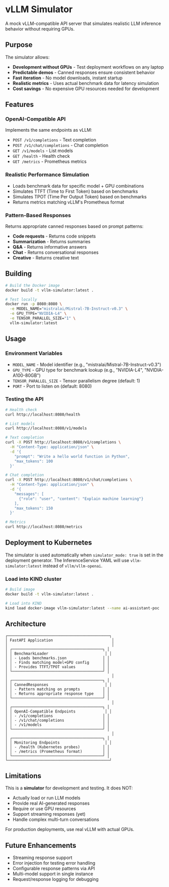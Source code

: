 # vLLM Simulator

A mock vLLM-compatible API server that simulates realistic LLM inference behavior without requiring GPUs.

## Purpose

The simulator allows:
- **Development without GPUs** - Test deployment workflows on any laptop
- **Predictable demos** - Canned responses ensure consistent behavior
- **Fast iteration** - No model downloads, instant startup
- **Realistic metrics** - Uses actual benchmark data for latency simulation
- **Cost savings** - No expensive GPU resources needed for development

## Features

### OpenAI-Compatible API
Implements the same endpoints as vLLM:
- `POST /v1/completions` - Text completion
- `POST /v1/chat/completions` - Chat completion
- `GET /v1/models` - List models
- `GET /health` - Health check
- `GET /metrics` - Prometheus metrics

### Realistic Performance Simulation
- Loads benchmark data for specific model + GPU combinations
- Simulates TTFT (Time to First Token) based on benchmarks
- Simulates TPOT (Time Per Output Token) based on benchmarks
- Returns metrics matching vLLM's Prometheus format

### Pattern-Based Responses
Returns appropriate canned responses based on prompt patterns:
- **Code requests** - Returns code snippets
- **Summarization** - Returns summaries
- **Q&A** - Returns informative answers
- **Chat** - Returns conversational responses
- **Creative** - Returns creative text

## Building

```bash
# Build the Docker image
docker build -t vllm-simulator:latest .

# Test locally
docker run -p 8080:8080 \
  -e MODEL_NAME="mistralai/Mistral-7B-Instruct-v0.3" \
  -e GPU_TYPE="NVIDIA-L4" \
  -e TENSOR_PARALLEL_SIZE="1" \
  vllm-simulator:latest
```

## Usage

### Environment Variables

- `MODEL_NAME` - Model identifier (e.g., "mistralai/Mistral-7B-Instruct-v0.3")
- `GPU_TYPE` - GPU type for benchmark lookup (e.g., "NVIDIA-L4", "NVIDIA-A100-80GB")
- `TENSOR_PARALLEL_SIZE` - Tensor parallelism degree (default: 1)
- `PORT` - Port to listen on (default: 8080)

### Testing the API

```bash
# Health check
curl http://localhost:8080/health

# List models
curl http://localhost:8080/v1/models

# Text completion
curl -X POST http://localhost:8080/v1/completions \
  -H "Content-Type: application/json" \
  -d '{
    "prompt": "Write a hello world function in Python",
    "max_tokens": 100
  }'

# Chat completion
curl -X POST http://localhost:8080/v1/chat/completions \
  -H "Content-Type: application/json" \
  -d '{
    "messages": [
      {"role": "user", "content": "Explain machine learning"}
    ],
    "max_tokens": 150
  }'

# Metrics
curl http://localhost:8080/metrics
```

## Deployment to Kubernetes

The simulator is used automatically when `simulator_mode: true` is set in the deployment generator. The InferenceService YAML will use `vllm-simulator:latest` instead of `vllm/vllm-openai`.

### Load into KIND cluster

```bash
# Build image
docker build -t vllm-simulator:latest .

# Load into KIND
kind load docker-image vllm-simulator:latest --name ai-assistant-poc
```

## Architecture

```
┌─────────────────────────────────────────────┐
│ FastAPI Application                          │
│                                              │
│ ┌────────────────────────────────────────┐ │
│ │ BenchmarkLoader                         │ │
│ │ - Loads benchmarks.json                │ │
│ │ - Finds matching model+GPU config      │ │
│ │ - Provides TTFT/TPOT values            │ │
│ └────────────────────────────────────────┘ │
│                                              │
│ ┌────────────────────────────────────────┐ │
│ │ CannedResponses                         │ │
│ │ - Pattern matching on prompts          │ │
│ │ - Returns appropriate response type    │ │
│ └────────────────────────────────────────┘ │
│                                              │
│ ┌────────────────────────────────────────┐ │
│ │ OpenAI-Compatible Endpoints             │ │
│ │ - /v1/completions                      │ │
│ │ - /v1/chat/completions                 │ │
│ │ - /v1/models                           │ │
│ └────────────────────────────────────────┘ │
│                                              │
│ ┌────────────────────────────────────────┐ │
│ │ Monitoring Endpoints                    │ │
│ │ - /health (Kubernetes probes)          │ │
│ │ - /metrics (Prometheus format)         │ │
│ └────────────────────────────────────────┘ │
└─────────────────────────────────────────────┘
```

## Limitations

This is a **simulator** for development and testing. It does NOT:
- Actually load or run LLM models
- Provide real AI-generated responses
- Require or use GPU resources
- Support streaming responses (yet)
- Handle complex multi-turn conversations

For production deployments, use real vLLM with actual GPUs.

## Future Enhancements

- Streaming response support
- Error injection for testing error handling
- Configurable response patterns via API
- Multi-model support in single instance
- Request/response logging for debugging
